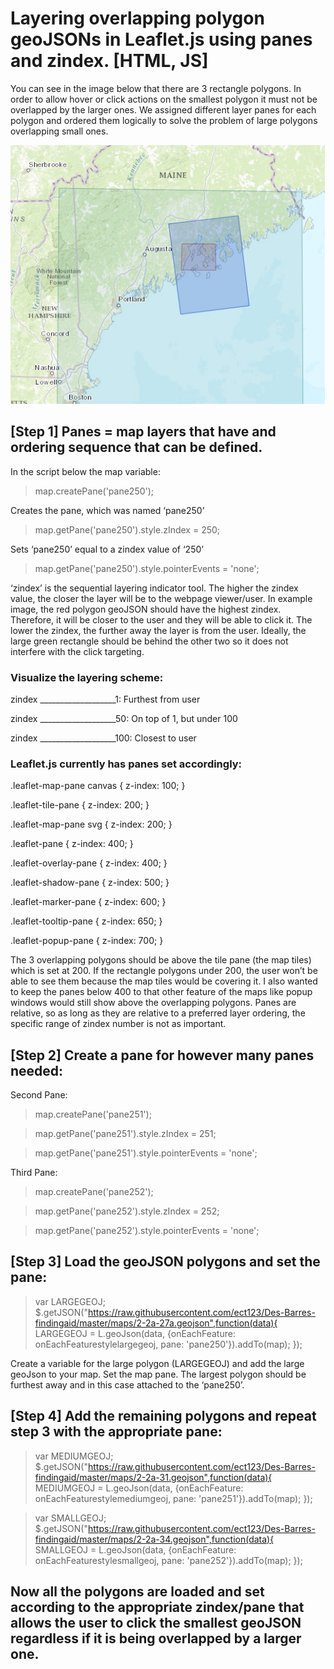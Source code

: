 # Layering overlapping polygon geoJSONs in Leaflet.js using panes and zindex. [HTML, JS]

You can see in the image below that there are 3 rectangle polygons. In order to allow hover or click actions on the smallest polygon it must not be overlapped by the larger ones.  We assigned different layer panes for each polygon and ordered them logically to solve the problem of large polygons overlapping small ones.

![Alt text](/TemplatePNGreadme.png "Overlapping GeoJSON Polygons")

## [Step 1] Panes = map layers that have and ordering sequence that can be defined.

In the script below the map variable:

> map.createPane('pane250'); 

Creates the pane, which was named ‘pane250’

> map.getPane('pane250').style.zIndex = 250;

Sets ‘pane250’ equal to a zindex value of ‘250’ 

> map.getPane('pane250').style.pointerEvents = 'none';


‘zindex’ is the sequential layering indicator tool. The higher the zindex value, the closer the layer will be to the webpage viewer/user. In example image, the red polygon geoJSON should have the highest zindex. Therefore, it will be closer to the user and they will be able to click it. The lower the zindex, the further away the layer is from the user. Ideally, the large green rectangle should be behind the other two so it does not interfere with the click targeting.

### Visualize the layering scheme: 

zindex ___________________1:	Furthest from user

zindex ___________________50:	On top of 1, but under 100

zindex ___________________100:	Closest to user

### Leaflet.js currently has panes set accordingly:

.leaflet-map-pane canvas { z-index: 100; }    

.leaflet-tile-pane    { z-index: 200; }     

.leaflet-map-pane svg    { z-index: 200; }	

.leaflet-pane         { z-index: 400; }

.leaflet-overlay-pane { z-index: 400; }

.leaflet-shadow-pane  { z-index: 500; }

.leaflet-marker-pane  { z-index: 600; }

.leaflet-tooltip-pane   { z-index: 650; }

.leaflet-popup-pane   { z-index: 700; }



The 3 overlapping polygons should be above the tile pane (the map tiles) which is set at 200. If the rectangle polygons under 200, the user won’t be able to see them because the map tiles would be covering it. I also wanted to keep the panes below 400 to that other feature of the maps like popup windows would still show above the overlapping polygons. Panes are relative, so as long as they are relative to a preferred layer ordering, the specific range of zindex number is not as important.


## [Step 2] Create a pane for however many panes needed:

Second Pane:

> map.createPane('pane251');

> map.getPane('pane251').style.zIndex = 251;

> map.getPane('pane251').style.pointerEvents = 'none';

Third Pane:

> map.createPane('pane252');

> map.getPane('pane252').style.zIndex = 252;

> map.getPane('pane252').style.pointerEvents = 'none';

## [Step 3] Load the geoJSON polygons and set the pane:


> var LARGEGEOJ;
> $.getJSON("https://raw.githubusercontent.com/ect123/Des-Barres-findingaid/master/maps/2-2a-27a.geojson",function(data){ 
> LARGEGEOJ = L.geoJson(data, {onEachFeature: onEachFeaturestylelargegeoj, pane: 'pane250'}).addTo(map);
>  });

Create a variable for the large polygon (LARGEGEOJ) and add the large geoJson to your map.  Set the map pane.  The largest polygon should be furthest away and in this case attached to the ‘pane250’.

## [Step 4] Add the remaining polygons and repeat step 3 with the appropriate pane:

> var MEDIUMGEOJ;
> $.getJSON("https://raw.githubusercontent.com/ect123/Des-Barres-findingaid/master/maps/2-2a-31.geojson",function(data){
> MEDIUMGEOJ = L.geoJson(data, {onEachFeature: onEachFeaturestylemediumgeoj, pane: 'pane251'}).addTo(map);
> });

> var SMALLGEOJ;
> $.getJSON("https://raw.githubusercontent.com/ect123/Des-Barres-findingaid/master/maps/2-2a-34.geojson",function(data){
> SMALLGEOJ = L.geoJson(data, {onEachFeature: onEachFeaturestylesmallgeoj, pane: 'pane252'}).addTo(map);
>  });


## Now all the polygons are loaded and set according to the appropriate zindex/pane that allows the user to click the smallest geoJSON regardless if it is being overlapped by a larger one.





